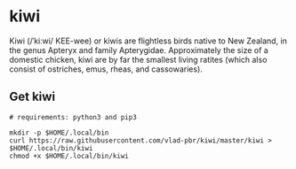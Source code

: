 # kiwi
Kiwi (/ˈkiːwi/ KEE-wee) or kiwis are flightless birds native to New Zealand, in the genus Apteryx and family Apterygidae. Approximately the size of a domestic chicken, kiwi are by far the smallest living ratites (which also consist of ostriches, emus, rheas, and cassowaries).


## Get kiwi
```
# requirements: python3 and pip3

mkdir -p $HOME/.local/bin
curl https://raw.githubusercontent.com/vlad-pbr/kiwi/master/kiwi > $HOME/.local/bin/kiwi
chmod +x $HOME/.local/bin/kiwi
```
